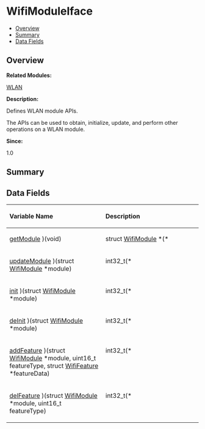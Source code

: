 # WifiModuleIface<a name="EN-US_TOPIC_0000001054918197"></a>

-   [Overview](#section738593741165636)
-   [Summary](#section565228422165636)
-   [Data Fields](#pub-attribs)

## **Overview**<a name="section738593741165636"></a>

**Related Modules:**

[WLAN](wlan.md)

**Description:**

Defines WLAN module APIs. 

The APIs can be used to obtain, initialize, update, and perform other operations on a WLAN module.

**Since:**

1.0

## **Summary**<a name="section565228422165636"></a>

## Data Fields<a name="pub-attribs"></a>

<a name="table1329522415165636"></a>
<table><thead align="left"><tr id="row1503795215165636"><th class="cellrowborder" valign="top" width="50%" id="mcps1.1.3.1.1"><p id="p887926600165636"><a name="p887926600165636"></a><a name="p887926600165636"></a>Variable Name</p>
</th>
<th class="cellrowborder" valign="top" width="50%" id="mcps1.1.3.1.2"><p id="p746322971165636"><a name="p746322971165636"></a><a name="p746322971165636"></a>Description</p>
</th>
</tr>
</thead>
<tbody><tr id="row1812855598165636"><td class="cellrowborder" valign="top" width="50%" headers="mcps1.1.3.1.1 "><p id="p104955735165636"><a name="p104955735165636"></a><a name="p104955735165636"></a><a href="wlan.md#gad7c080e7ac22daf18529184da55e910c">getModule</a> )(void)</p>
</td>
<td class="cellrowborder" valign="top" width="50%" headers="mcps1.1.3.1.2 "><p id="p739252620165636"><a name="p739252620165636"></a><a name="p739252620165636"></a>struct <a href="wifimodule.md">WifiModule</a> *(* </p>
</td>
</tr>
<tr id="row719340803165636"><td class="cellrowborder" valign="top" width="50%" headers="mcps1.1.3.1.1 "><p id="p104419658165636"><a name="p104419658165636"></a><a name="p104419658165636"></a><a href="wlan.md#ga5166022e5100e57fe0b307a4254e3dc1">updateModule</a> )(struct <a href="wifimodule.md">WifiModule</a> *module)</p>
</td>
<td class="cellrowborder" valign="top" width="50%" headers="mcps1.1.3.1.2 "><p id="p203508361165636"><a name="p203508361165636"></a><a name="p203508361165636"></a>int32_t(* </p>
</td>
</tr>
<tr id="row1608658108165636"><td class="cellrowborder" valign="top" width="50%" headers="mcps1.1.3.1.1 "><p id="p896568419165636"><a name="p896568419165636"></a><a name="p896568419165636"></a><a href="wlan.md#gadf3d907844092764d8c8d3ce150e1712">init</a> )(struct <a href="wifimodule.md">WifiModule</a> *module)</p>
</td>
<td class="cellrowborder" valign="top" width="50%" headers="mcps1.1.3.1.2 "><p id="p1478827978165636"><a name="p1478827978165636"></a><a name="p1478827978165636"></a>int32_t(* </p>
</td>
</tr>
<tr id="row830705654165636"><td class="cellrowborder" valign="top" width="50%" headers="mcps1.1.3.1.1 "><p id="p1280136431165636"><a name="p1280136431165636"></a><a name="p1280136431165636"></a><a href="wlan.md#ga378c89a04bb867068d3c86c5680ca9c0">deInit</a> )(struct <a href="wifimodule.md">WifiModule</a> *module)</p>
</td>
<td class="cellrowborder" valign="top" width="50%" headers="mcps1.1.3.1.2 "><p id="p1802519288165636"><a name="p1802519288165636"></a><a name="p1802519288165636"></a>int32_t(* </p>
</td>
</tr>
<tr id="row1162421298165636"><td class="cellrowborder" valign="top" width="50%" headers="mcps1.1.3.1.1 "><p id="p459462172165636"><a name="p459462172165636"></a><a name="p459462172165636"></a><a href="wlan.md#gadfa86fac18c68b890d3b33a269931efc">addFeature</a> )(struct <a href="wifimodule.md">WifiModule</a> *module, uint16_t featureType, struct <a href="wififeature.md">WifiFeature</a> *featureData)</p>
</td>
<td class="cellrowborder" valign="top" width="50%" headers="mcps1.1.3.1.2 "><p id="p267185050165636"><a name="p267185050165636"></a><a name="p267185050165636"></a>int32_t(* </p>
</td>
</tr>
<tr id="row1230855518165636"><td class="cellrowborder" valign="top" width="50%" headers="mcps1.1.3.1.1 "><p id="p940117685165636"><a name="p940117685165636"></a><a name="p940117685165636"></a><a href="wlan.md#ga764ebf11b82c57d5185df50fab72a1d8">delFeature</a> )(struct <a href="wifimodule.md">WifiModule</a> *module, uint16_t featureType)</p>
</td>
<td class="cellrowborder" valign="top" width="50%" headers="mcps1.1.3.1.2 "><p id="p771985898165636"><a name="p771985898165636"></a><a name="p771985898165636"></a>int32_t(* </p>
</td>
</tr>
</tbody>
</table>

